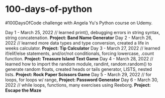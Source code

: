 # 100-days-of-python
#100DaysOfCode challenge with Angela Yu's Python course on Udemy.

Day 1 - March 25, 2022 // learned print(), debugging errors in string syntax, string concatenation. **Project: Band Name Generator**
Day 2 - March 26, 2022 // learned more data types and type conversion, created a life in weeks calculator. **Project: Tip Calculator**
Day 3 - March 27, 2022 // learned if/elif/else statements, and/or/not conditionals, forcing lowercase, .count function. **Project: Treasure Island Text Game**
Day 4 - March 28, 2022 // learned how to import the random module, randint, random.random() to generate random floats, created heads or tails generator, LISTS, nested lists. **Project: Rock Paper Scissors Game**
Day 5 - March 29, 2022 // for loops, for loops w/ range, **Project: Password Generator**
Day 6 - March 30, 2022 // while loops, functions, many exercises using Reeborg. **Project: Escape the Maze**
